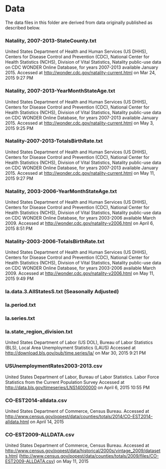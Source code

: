 # Data

The data files in this folder are derived from data originally published as described below.

### Natality, 2007-2013-StateCounty.txt
United States Department of Health and Human Services (US DHHS), Centers for Disease Control and Prevention
(CDC), National Center for Health Statistics (NCHS), Division of Vital Statistics, Natality public-use data on CDC
WONDER Online Database, for years 2007-2013 available January 2015. Accessed at http://wonder.cdc.gov/natality-current.html on Mar 24, 2015 9:27 PM

### Natality, 2007-2013-YearMonthStateAge.txt
United States Department of Health and Human Services (US DHHS), Centers for Disease Control and Prevention
(CDC), National Center for Health Statistics (NCHS), Division of Vital Statistics, Natality public-use data on CDC
WONDER Online Database, for years 2007-2013 available January 2015. Accessed at http://wonder.cdc.gov/natality-current.html on May 3, 2015 9:25 PM

### Natality-2007-2013-TotalsBirthRate.txt
United States Department of Health and Human Services (US DHHS), Centers for Disease Control and Prevention
(CDC), National Center for Health Statistics (NCHS), Division of Vital Statistics, Natality public-use data on CDC
WONDER Online Database, for years 2007-2013 available January 2015. Accessed at http://wonder.cdc.gov/natality-current.html on May 11, 2015 9:27 PM

### Natality, 2003-2006-YearMonthStateAge.txt
United States Department of Health and Human Services (US DHHS), Centers for Disease Control and Prevention
(CDC), National Center for Health Statistics (NCHS), Division of Vital Statistics, Natality public-use data on CDC
WONDER Online Database, for years 2003-2006 available March 2009. Accessed at http://wonder.cdc.gov/natality-v2006.html on April 6, 2015 8:51 PM

### Natality-2003-2006-TotalsBirthRate.txt
United States Department of Health and Human Services (US DHHS), Centers for Disease Control and Prevention
(CDC), National Center for Health Statistics (NCHS), Division of Vital Statistics, Natality public-use data on CDC
WONDER Online Database, for years 2003-2006 available March 2009. Accessed at http://wonder.cdc.gov/natality-v2006.html on May 11, 2015 9:49 PM

### la.data.3.AllStatesS.txt (Seasonally Adjusted)
### la.period.txt	
### la.series.txt
### la.state_region_division.txt
United States Department of Labor (US DOL), Bureau of Labor Statistics (BLS), Local Area Unemployment Statistics (LAUS)
Accessed at http://download.bls.gov/pub/time.series/la/  on Mar 30, 2015 9:21 PM

### USUnemploymentRates2003-2013.csv
United States Department of Labor, Bureau of Labor Statistics. Labor Force Statistics from the Current Population Survey
Accessed at http://data.bls.gov/timeseries/LNS14000000 on April 6, 2015 10:55 PM

### CO-EST2014-alldata.csv
United States Department of Commerce, Census Bureau.
Accessed at http://www.census.gov/popest/data/counties/totals/2014/CO-EST2014-alldata.html
on April 14, 2015

### CO-EST2009-ALLDATA.csv
United States Department of Commerce, Census Bureau.
Accessed at http://www.census.gov/popest/data/historical/2000s/vintage_2009/datasets.html
(http://www.census.gov/popest/data/counties/totals/2009/files/CO-EST2009-ALLDATA.csv)
on May 11, 2015